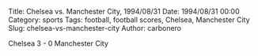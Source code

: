 Title: Chelsea vs. Manchester City, 1994/08/31
Date: 1994/08/31 00:00
Category: sports
Tags: football, football scores, Chelsea, Manchester City
Slug: chelsea-vs-manchester-city
Author: carbonero


Chelsea 3 - 0 Manchester City
